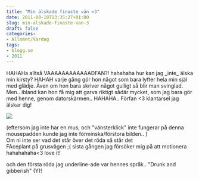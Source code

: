```yaml
---
title: "Min älskade finaste vän <3"
date: 2011-08-10T13:35:27+01:00
slug: min-alskade-finaste-van-3
draft: false
categories:
- Allmänt/Vardag
tags:
- blogg.se
- 2011
---
```

HAHAHa alltså VAAAAAAAAAAAADFAN?! hahahaha hur kan jag \_inte\_ älska min kirsty? HAHAH varje gång gör hon något som bara lyfter hela min själ med glädje. Även om hon bara skriver något gulligt så blir man svinglad. Men.. ibland kan hon få mig att garva riktigt sådär mycket, som jag bara gör med henne, genom datorskärmen.. HAHAHA.. Förfan <3 klantarsel jag älskar dig!  
  
  
![](/assets/images/blogg.se/untitled_161044953.jpg)  
  
  
  
(eftersom jag inte har en mus, och "vänsterklick" inte fungerar på denna mousepadden kunde jag inte förminska/förstora bilden.. )  
Om ni inte ser vad det står över det röda så står det  
FAceplant på grusvägen ;( sista gången jag försöker mig på att motionera  
hahahahaha<3 love it!  
  
och den första röda jag underline-ade var hennes språk.. "Drunk and gibberish" (Y)!